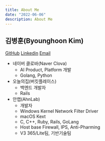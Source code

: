 ```yaml
---
title: About Me
date: "2022-06-06"
description: About Me
---
```


## 김병훈(Byounghoon Kim)

[GitHub](https://github.com/byounghoonkim)
[Linkedin](https://www.linkedin.com/in/%EB%B3%91%ED%9B%88-%EA%B9%80-6608638b/)
[Email](mailto:blue021@gmail.com)

-   네이버 클로바(Naver Clova)
    -   AI Product, Platform 개발
    -   Golang, Python
-   오늘의집(버킷플레이스)
    -   백엔드 개발자
    -   Rails
-   안랩(AhnLab)
    -   개발자
    -   Windows Kernel Network Filter Driver
    -   macOS Kext
    -   C, C++, Ruby, Rails, GoLang
    -   Host base Firewall, IPS, Anti-Pharming
    -   V3 365/Lite팀, 기반기술팀

